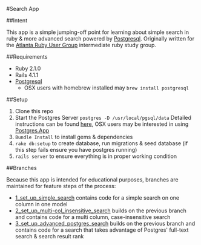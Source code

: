 #Search App

##Intent

This app is a simple jumping-off point for learning about simple search in ruby & more advanced search powered by [Postgresql](http://www.postgresql.org/). Originally written for the [Atlanta Ruby User Group](http://www.meetup.com/atlantaruby/) intermediate ruby study group. 

##Requirements

* Ruby 2.1.0 
* Rails 4.1.1
* [Postgresql](http://www.postgresql.org/)
  * OSX users with homebrew installed may `brew install postgresql`


##Setup
1. Clone this repo
2. Start the Postgres Server
	`postgres -D /usr/local/pgsql/data`
	Detailed instructions can be found [here](http://www.postgresql.org/docs/9.3/static/server-start.html),  OSX users may be interested in using [Postgres.App](http://postgresapp.com/)
3. `Bundle Install` to install gems & dependencies
4. `rake db:setup` to create database, run migrations & seed database (if this step fails ensure you have postgres running)
5. `rails server` to ensure everything is in proper working condition

##Branches

Because this app is intended for educational purposes, branches are maintained
for feature steps of the process:

* [1_set_up_simple_search](https://github.com/KyFaSt/search_app/tree/1_set_up_simple_search) contains code for a simple search on one column in 
one model
* [2_set_up_multi-col_insensitive_search](https://github.com/KyFaSt/search_app/tree/2_set_up_multi-col_insensitive_search) builds on the previous branch and 
contains code for a multi column, case-insensitive search
* [3_set_up_advanced_postgres_search](https://github.com/KyFaSt/search_app/tree/3_set_up_advanced_postgres_search) builds on the previous branch and contains
code for a search that takes advantage of Postgres' full-text search & search
result rank


